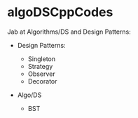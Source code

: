 # algoDSCppCodes

Jab at Algorithms/DS and Design Patterns:

* Design Patterns:
    * Singleton
    * Strategy
    * Observer
    * Decorator

* Algo/DS
    * BST
